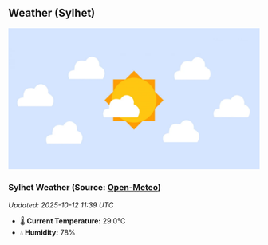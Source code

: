 ## Weather (Sylhet)
![](/weather.webp)
<!-- WEATHER-START -->
### Sylhet Weather (Source: [Open-Meteo](https://open-meteo.com))
_Updated: 2025-10-12 11:39 UTC_
* 🌡️ **Current Temperature:** 29.0°C
* 💧 **Humidity:** 78%
<!-- WEATHER-END -->











































































































































































